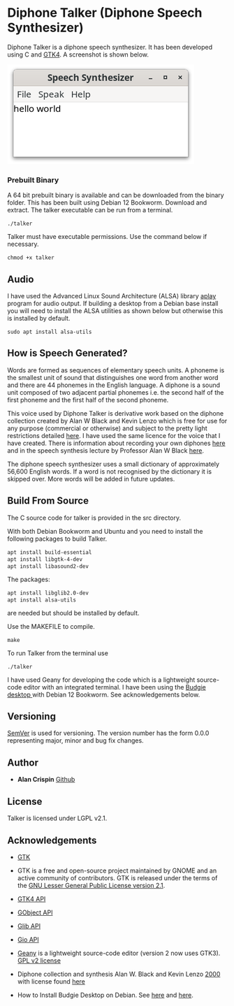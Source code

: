 # Diphone Talker (Diphone Speech Synthesizer)

Diphone Talker is a diphone speech synthesizer. It has been developed using C and [GTK4](https://docs.gtk.org/gtk4/). A screenshot is shown below.

![](talker.png) 

### Prebuilt Binary

A 64 bit prebuilt binary is available and can be downloaded from the binary folder. This has been built using Debian 12 Bookworm. Download and extract. The talker executable can be run from a terminal.

```
./talker
```

Talker must have executable permissions. Use the command below if necessary.

```
chmod +x talker
```
## Audio

I have used the Advanced Linux Sound Architecture (ALSA) library [aplay](https://alsa.opensrc.org/Aplay) program for audio output. If building a desktop from a Debian base install you will need to install the ALSA utilities as shown below but otherwise this is installed by default.

```
sudo apt install alsa-utils
```


## How is Speech Generated?

Words are formed as sequences of elementary speech units. A phoneme is the smallest unit of sound that distinguishes one word from another word and there are 44 phonemes in the English language. A diphone is a sound unit composed of two adjacent partial phonemes i.e. the second half of the first phoneme and the first half of the second phoneme. 

This voice used by Diphone Talker is derivative work based on the diphone collection created by Alan W Black and Kevin Lenzo which is free for use for any purpose (commercial or otherwise) and subject to the pretty light restrictions detailed [here](https://github.com/hypnaceae/DiphoneSynth/blob/master/diphones_license.txt). I have used the same licence for the voice that I have created. There is information about recording your own diphones [here](http://festvox.org/bsv/x2401.html) and in the speech synthesis lecture by Professor Alan W Black [here](https://www.youtube.com/watch?v=eDjtEsOvouM&t=1459s).

The diphone speech synthesizer uses a small dictionary of approximately 56,600 English words. If a word is not recognised by the dictionary it is skipped over. More words will be added in future updates.

## Build From Source

The C source code for talker is provided in the src directory.

With both  Debian Bookworm and Ubuntu and you need to install the following packages to build Talker.

```
apt install build-essential
apt install libgtk-4-dev
apt install libasound2-dev
```

The packages:

```
apt install libglib2.0-dev
apt install alsa-utils
```

are needed but should be installed by default.

Use the MAKEFILE to compile. 

```
make
```

To run Talker from the terminal use

```
./talker
```

I have used Geany for developing the code which is a lightweight source-code editor with an integrated terminal. I have been using the [Budgie desktop ](https://buddiesofbudgie.org/) with Debian 12 Bookworm. See acknowledgements below.

## Versioning

[SemVer](http://semver.org/) is used for versioning. The version number has the form 0.0.0 representing major, minor and bug fix changes.

## Author

* **Alan Crispin** [Github](https://github.com/crispinprojects)

## License

Talker is licensed under LGPL v2.1. 


## Acknowledgements

* [GTK](https://www.gtk.org/)

* GTK is a free and open-source project maintained by GNOME and an active community of contributors. GTK is released under the terms of the [GNU Lesser General Public License version 2.1](https://www.gnu.org/licenses/old-licenses/lgpl-2.1.html).

* [GTK4 API](https://docs.gtk.org/gtk4/index.html)

* [GObject API](https://docs.gtk.org/gobject/index.html)

* [Glib API](https://docs.gtk.org/glib/index.html)

* [Gio API](https://docs.gtk.org/gio/index.html)

* [Geany](https://www.geany.org/) is a lightweight source-code editor (version 2 now uses GTK3). [GPL v2 license](https://www.gnu.org/licenses/old-licenses/gpl-2.0.txt)

* Diphone collection and synthesis Alan W. Black and Kevin Lenzo [2000](https://www.cs.cmu.edu/~awb/papers/ICSLP2000_diphone.pdf) with license found [here](https://github.com/hypnaceae/DiphoneSynth/blob/master/diphones_license.txt)

* How to Install Budgie Desktop on Debian. See [here](https://www.linuxcapable.com/how-to-install-budgie-desktop-on-debian-linux/) and [here](https://packages.debian.org/bookworm/budgie-desktop).

